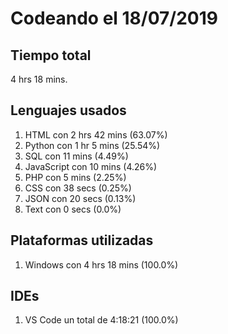 # Codeando el 18/07/2019

## Tiempo total
4 hrs 18 mins.

## Lenguajes usados
1. HTML con 2 hrs 42 mins (63.07%)
1. Python con 1 hr 5 mins (25.54%)
1. SQL con 11 mins (4.49%)
1. JavaScript con 10 mins (4.26%)
1. PHP con 5 mins (2.25%)
1. CSS con 38 secs (0.25%)
1. JSON con 20 secs (0.13%)
1. Text con 0 secs (0.0%)

## Plataformas utilizadas
1. Windows con 4 hrs 18 mins (100.0%)

## IDEs
1. VS Code un total de 4:18:21 (100.0%)
